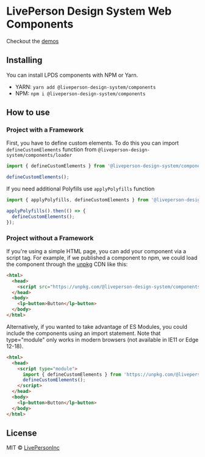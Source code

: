 # LivePerson Design System Web Components

Checkout the [demos](https://livepersoninc.github.io/lp-design-system/?path=/story/components)

## Installing

You can install LPDS components with NPM or Yarn.

- YARN: `yarn add @liveperson-design-system/components`
- NPM: `npm i @liveperson-design-system/components`

## How to use

### Project with a Framework

First, you have to define custom elements. To do this you can import `defineCustomElements` function from `@liveperson-design-system/components/loader`

```javascript
import { defineCustomElements } from '@liveperson-design-system/components/loader';

defineCustomElements();
```

If you need additional Polyfills use `applyPolyfills` function

```javascript
import { applyPolyfills, defineCustomElements } from '@liveperson-design-system/components/loader';

applyPolyfills().then(() => {
  defineCustomElements();
});
```

### Project without a Framework

If you're using a simple HTML page, you can add your component via a script tag.
For example, if we published a component to npm, we could load the component through the [unpkg](https://unpkg.com/) CDN like this:

```html
<html>
  <head>
    <script src="https://unpkg.com/@liveperson-design-system/components"></script>
  </head>
  <body>
    <lp-button>Button</lp-button>
  </body>
</html>
```

Alternatively, if you wanted to take advantage of ES Modules, you could include the components using an import statement.
Note that type="module" only works in modern browsers (not available in IE11 or Edge 12-18).

```html
<html>
  <head>
    <script type="module">
      import { defineCustomElements } from 'https://unpkg.com/@liveperson-design-system/components/loader/index.es2017.js';
      defineCustomElements();
    </script>
  </head>
  <body>
    <lp-button>Button</lp-button>
  </body>
</html>
```

## License

MIT © [LivePersonInc](https://github.com/LivePersonInc)
